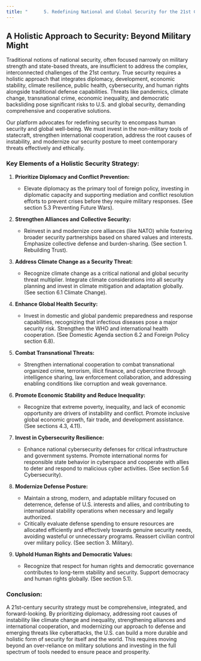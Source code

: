 ```yaml
---
title: "      5. Redefining National and Global Security for the 21st Century"
---
```


## A Holistic Approach to Security: Beyond Military Might

Traditional notions of national security, often focused narrowly on military strength and state-based threats, are insufficient to address the complex, interconnected challenges of the 21st century. True security requires a holistic approach that integrates diplomacy, development, economic stability, climate resilience, public health, cybersecurity, and human rights alongside traditional defense capabilities. Threats like pandemics, climate change, transnational crime, economic inequality, and democratic backsliding pose significant risks to U.S. and global security, demanding comprehensive and cooperative solutions.

Our platform advocates for redefining security to encompass human security and global well-being. We must invest in the non-military tools of statecraft, strengthen international cooperation, address the root causes of instability, and modernize our security posture to meet contemporary threats effectively and ethically.

### Key Elements of a Holistic Security Strategy:

1.  **Prioritize Diplomacy and Conflict Prevention:**
    *   Elevate diplomacy as the primary tool of foreign policy, investing in diplomatic capacity and supporting mediation and conflict resolution efforts to prevent crises before they require military responses. (See section 5.3 Preventing Future Wars).

2.  **Strengthen Alliances and Collective Security:**
    *   Reinvest in and modernize core alliances (like NATO) while fostering broader security partnerships based on shared values and interests. Emphasize collective defense and burden-sharing. (See section 1. Rebuilding Trust).

3.  **Address Climate Change as a Security Threat:**
    *   Recognize climate change as a critical national and global security threat multiplier. Integrate climate considerations into all security planning and invest in climate mitigation and adaptation globally. (See section 6.1 Climate Change).

4.  **Enhance Global Health Security:**
    *   Invest in domestic and global pandemic preparedness and response capabilities, recognizing that infectious diseases pose a major security risk. Strengthen the WHO and international health cooperation. (See Domestic Agenda section 6.2 and Foreign Policy section 6.8).

5.  **Combat Transnational Threats:**
    *   Strengthen international cooperation to combat transnational organized crime, terrorism, illicit finance, and cybercrime through intelligence sharing, law enforcement collaboration, and addressing enabling conditions like corruption and weak governance.

6.  **Promote Economic Stability and Reduce Inequality:**
    *   Recognize that extreme poverty, inequality, and lack of economic opportunity are drivers of instability and conflict. Promote inclusive global economic growth, fair trade, and development assistance. (See sections 4.3, 4.11).

7.  **Invest in Cybersecurity Resilience:**
    *   Enhance national cybersecurity defenses for critical infrastructure and government systems. Promote international norms for responsible state behavior in cyberspace and cooperate with allies to deter and respond to malicious cyber activities. (See section 5.6 Cybersecurity).

8.  **Modernize Defense Posture:**
    *   Maintain a strong, modern, and adaptable military focused on deterrence, defense of U.S. interests and allies, and contributing to international stability operations when necessary and legally authorized.
    *   Critically evaluate defense spending to ensure resources are allocated efficiently and effectively towards genuine security needs, avoiding wasteful or unnecessary programs. Reassert civilian control over military policy. (See section 3. Military).

9.  **Uphold Human Rights and Democratic Values:**
    *   Recognize that respect for human rights and democratic governance contributes to long-term stability and security. Support democracy and human rights globally. (See section 5.1).

### Conclusion:

A 21st-century security strategy must be comprehensive, integrated, and forward-looking. By prioritizing diplomacy, addressing root causes of instability like climate change and inequality, strengthening alliances and international cooperation, and modernizing our approach to defense and emerging threats like cyberattacks, the U.S. can build a more durable and holistic form of security for itself and the world. This requires moving beyond an over-reliance on military solutions and investing in the full spectrum of tools needed to ensure peace and prosperity.
